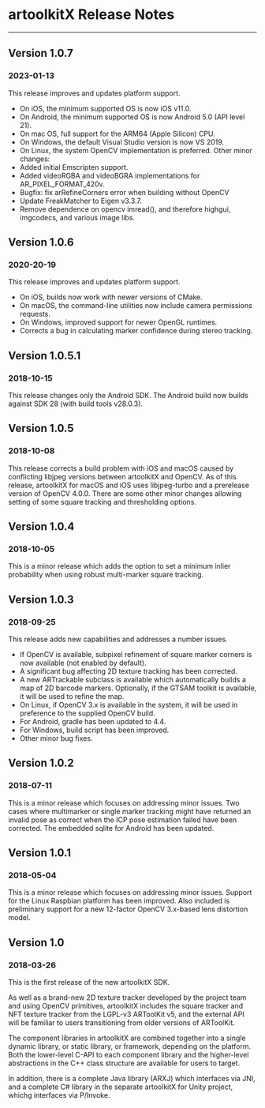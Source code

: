 # artoolkitX Release Notes
--------------------------

## Version 1.0.7
### 2023-01-13

This release improves and updates platform support.
 * On iOS, the minimum supported OS is now iOS v11.0.
 * On Android, the minimum supported OS is now Android 5.0 (API level 21).
 * On mac OS, full support for the ARM64 (Apple Silicon) CPU.
 * On Windows, the default Visual Studio version is now VS 2019.
 * On Linux, the system OpenCV implementation is preferred.
Other minor changes:
 * Added initial Emscripten support.
 * Added videoRGBA and videoBGRA implementations for AR_PIXEL_FORMAT_420v.
 * Bugfix: fix arRefineCorners error when building without OpenCV
 * Update FreakMatcher to Eigen v3.3.7.
 * Remove dependence on opencv imread(), and therefore highgui, imgcodecs, and various image libs.

## Version 1.0.6
### 2020-20-19

This release improves and updates platform support.
 * On iOS, builds now work with newer versions of CMake.
 * On macOS, the command-line utilities now include camera permissions requests.
 * On Windows, improved support for newer OpenGL runtimes.
 * Corrects a bug in calculating marker confidence during stereo tracking.

## Version 1.0.5.1
### 2018-10-15

This release changes only the Android SDK. The Android build now builds against SDK 28 (with build tools v28.0.3).

## Version 1.0.5
### 2018-10-08

This release corrects a build problem with iOS and macOS caused by conflicting libjpeg versions between artoolkitX and OpenCV. As of this release, artoolkitX for macOS and iOS uses libjpeg-turbo and a prerelease version of OpenCV 4.0.0. There are some other minor changes allowing setting of some square tracking and thresholding options.

## Version 1.0.4
### 2018-10-05

This is a minor release which adds the option to set a minimum inlier probability when using robust multi-marker square tracking.

## Version 1.0.3
### 2018-09-25

This release adds new capabilities and addresses a number issues.
 * If OpenCV is available, subpixel refinement of square marker corners is now available (not enabled by default).
 * A significant bug affecting 2D texture tracking has been corrected.
 * A new ARTrackable subclass is available which automatically builds a map of 2D barcode markers. Optionally, if the GTSAM toolkit is available, it will be used to refine the map.
 * On Linux, if OpenCV 3.x is available in the system, it will be used in preference to the supplied OpenCV build.
 * For Android, gradle has been updated to 4.4.
 * For Windows, build script has been improved.
 * Other minor bug fixes.

## Version 1.0.2
### 2018-07-11

This is a minor release which focuses on addressing minor issues. Two cases where multimarker or single marker tracking might have returned an invalid pose as correct when the ICP pose estimation failed have been corrected. The embedded sqlite for Android has been updated.

## Version 1.0.1
### 2018-05-04

This is a minor release which focuses on addressing minor issues. Support for the Linux Raspbian platform has been improved. Also included is preliminary support for a new 12-factor OpenCV 3.x-based lens distortion model.

## Version 1.0
### 2018-03-26

This is the first release of the new artoolkitX SDK.

As well as a brand-new 2D texture tracker developed by the project team and using OpenCV primitives, artoolkitX includes the square tracker and NFT texture tracker from the LGPL-v3 ARToolKit v5, and the external API will be familiar to users transitioning from older versions of ARToolKit.

The component libraries in artoolkitX are combined together into a single dynamic library, or static library, or framework, depending on the platform. Both the lower-level C-API to each component library and the higher-level abstractions in the C++ class structure are available for users to target.

In addition, there is a complete Java library (ARXJ) which interfaces via JNI, and a complete C# library in the separate artoolkitX for Unity project, whichg interfaces via P/Invoke.
